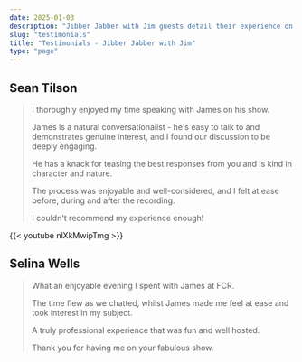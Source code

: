 ```yaml
---
date: 2025-01-03
description: "Jibber Jabber with Jim guests detail their experience on the podcast - as heard on Swing with Jim."
slug: "testimonials"
title: "Testimonials - Jibber Jabber with Jim"
type: "page"
---
```


## Sean Tilson

> I thoroughly enjoyed my time speaking with James on his show.
>
> James is a natural conversationalist - he's easy to talk to and demonstrates genuine interest, and I found our discussion to be deeply engaging.
>
> He has a knack for teasing the best responses from you and is kind in character and nature.
>
> The process was enjoyable and well-considered, and I felt at ease before, during and after the recording.
>
> I couldn't recommend my experience enough!

{{< youtube nlXkMwipTmg >}}

## Selina Wells

> What an enjoyable evening I spent with James at FCR.
>
> The time flew as we chatted, whilst James made me feel at ease and took interest in my subject.
>
> A truly professional experience that was fun and well hosted.
>
> Thank you for having me on your fabulous show.
